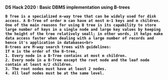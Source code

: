 <b>DS Hack 2020 : Basic DBMS implementation using B-trees<b>
<br>

    B Tree is a specialized m-way tree that can be widely used for disk access. A B-Tree of order m can have at most m-1 keys and m children. One of the main reasons for using B tree is its capability to store large number of keys in a single node and large key values by keeping the height of the tree relatively small; in other words, it helps make data access faster when dealing with a large number of records and hence it's application in databases<br>
    B-trees are M-way search trees with guidelines:
    If m is the order of the B-tree,
    1. Every node in a B-Tree contains at most m children.
    2. Every node in a B-Tree except the root node and the leaf node contain at least m/2 children.
    3. The root nodes must have at least 2 nodes.
    4. All leaf nodes must be at the same level.

